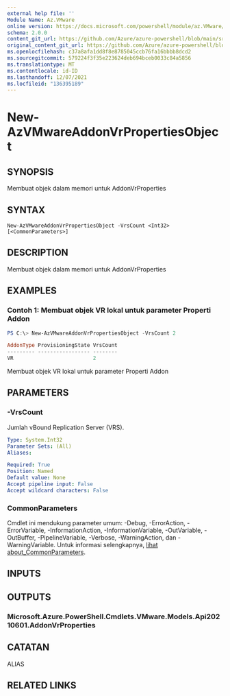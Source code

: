 ```yaml
---
external help file: ''
Module Name: Az.VMware
online version: https://docs.microsoft.com/powershell/module/az.VMware/new-AzVMwareAddonVrPropertiesObject
schema: 2.0.0
content_git_url: https://github.com/Azure/azure-powershell/blob/main/src/VMware/help/New-AzVMwareAddonVrPropertiesObject.md
original_content_git_url: https://github.com/Azure/azure-powershell/blob/main/src/VMware/help/New-AzVMwareAddonVrPropertiesObject.md
ms.openlocfilehash: c37a8afa1dd8f8e8785045ccb76fa16bbbb8dcd2
ms.sourcegitcommit: 579224f3f35e223624deb694bceb0033c84a5856
ms.translationtype: MT
ms.contentlocale: id-ID
ms.lasthandoff: 12/07/2021
ms.locfileid: "136395189"
---
```

# New-AzVMwareAddonVrPropertiesObject

## SYNOPSIS
Membuat objek dalam memori untuk AddonVrProperties

## SYNTAX

```
New-AzVMwareAddonVrPropertiesObject -VrsCount <Int32> [<CommonParameters>]
```

## DESCRIPTION
Membuat objek dalam memori untuk AddonVrProperties

## EXAMPLES

### Contoh 1: Membuat objek VR lokal untuk parameter Properti Addon
```powershell
PS C:\> New-AzVMwareAddonVrPropertiesObject -VrsCount 2

AddonType ProvisioningState VrsCount
--------- ----------------- --------
VR                          2
```

Membuat objek VR lokal untuk parameter Properti Addon

## PARAMETERS

### -VrsCount
Jumlah vBound Replication Server (VRS).

```yaml
Type: System.Int32
Parameter Sets: (All)
Aliases:

Required: True
Position: Named
Default value: None
Accept pipeline input: False
Accept wildcard characters: False
```

### CommonParameters
Cmdlet ini mendukung parameter umum: -Debug, -ErrorAction, -ErrorVariable, -InformationAction, -InformationVariable, -OutVariable, -OutBuffer, -PipelineVariable, -Verbose, -WarningAction, dan -WarningVariable. Untuk informasi selengkapnya, [lihat about_CommonParameters](http://go.microsoft.com/fwlink/?LinkID=113216).

## INPUTS

## OUTPUTS

### Microsoft.Azure.PowerShell.Cmdlets.VMware.Models.Api20210601.AddonVrProperties

## CATATAN

ALIAS

## RELATED LINKS

